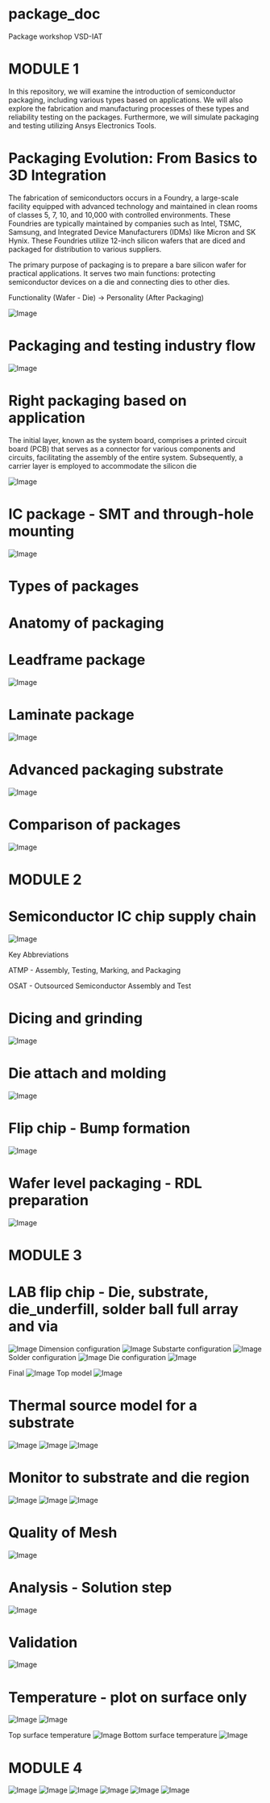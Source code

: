# package_doc
Package workshop VSD-IAT
# MODULE 1

In this repository, we will examine the introduction of semiconductor packaging, including various types based on applications. We will also explore the fabrication and manufacturing processes of these types and reliability testing on the packages. Furthermore, we will simulate packaging and testing utilizing Ansys Electronics Tools.

# Packaging Evolution: From Basics to 3D Integration
The fabrication of semiconductors occurs in a Foundry, a large-scale facility equipped with advanced technology and maintained in clean rooms of classes 5, 7, 10, and 10,000 with controlled environments. These Foundries are typically maintained by companies such as Intel, TSMC, Samsung, and Integrated Device Manufacturers (IDMs) like Micron and SK Hynix. These Foundries utilize 12-inch silicon wafers that are diced and packaged for distribution to various suppliers.

The primary purpose of packaging is to prepare a bare silicon wafer for practical applications. It serves two main functions: protecting semiconductor devices on a die and connecting dies to other dies.

Functionality (Wafer - Die) -> Personality (After Packaging)

![Image](https://github.com/arjunsa08/package_doc/blob/a1a6c2f10e53a5a616f2cb7e997f9a440de2221e/Screenshot%202025-04-20%20122310.png) 

# Packaging and testing industry flow 

![Image](https://github.com/arjunsa08/package_doc/blob/46136fc90c07fb9d2e97ff1cfb87a56835f41ed6/Screenshot%202025-04-20%20122348.png)

# Right packaging based on application 
The initial layer, known as the system board, comprises a printed circuit board (PCB) that serves as a connector for various components and circuits, facilitating the assembly of the entire system. Subsequently, a carrier layer is employed to accommodate the silicon die 

![Image](https://github.com/arjunsa08/package_doc/blob/a51bd6f2f0d0a882ad83f799a2c72936eb34a058/Screenshot%202025-04-20%20122432.png)

# IC package - SMT and through-hole mounting 

![Image](https://github.com/arjunsa08/package_doc/blob/a51bd6f2f0d0a882ad83f799a2c72936eb34a058/Screenshot%202025-04-20%20122555.png)

# Types of packages 

# Anatomy of packaging 

  # Leadframe package 

![Image](https://github.com/arjunsa08/package_doc/blob/a51bd6f2f0d0a882ad83f799a2c72936eb34a058/Screenshot%202025-04-20%20122625.png)

  # Laminate package 

![Image](https://github.com/arjunsa08/package_doc/blob/a51bd6f2f0d0a882ad83f799a2c72936eb34a058/Screenshot%202025-04-20%20122640.png)
  
  # Advanced packaging substrate 

![Image](https://github.com/arjunsa08/package_doc/blob/a51bd6f2f0d0a882ad83f799a2c72936eb34a058/Screenshot%202025-04-20%20122700.png)

# Comparison of packages 
![Image](https://github.com/arjunsa08/package_doc/blob/b07a05073e5f489e2adbb47ba2a7805f4820951f/Screenshot%202025-04-20%20130912.png)

# MODULE 2

# Semiconductor IC chip supply chain 
![Image](https://github.com/arjunsa08/package_doc/blob/b07a05073e5f489e2adbb47ba2a7805f4820951f/Screenshot%202025-04-20%20131014.png)

Key Abbreviations

ATMP - Assembly, Testing, Marking, and Packaging

OSAT - Outsourced Semiconductor Assembly and Test


# Dicing and grinding 
![Image](https://github.com/arjunsa08/package_doc/blob/b07a05073e5f489e2adbb47ba2a7805f4820951f/Screenshot%202025-04-20%20131153.png) 

# Die attach and molding 
![Image](https://github.com/arjunsa08/package_doc/blob/b07a05073e5f489e2adbb47ba2a7805f4820951f/Screenshot%202025-04-20%20131300.png)

# Flip chip - Bump formation 
![Image](https://github.com/arjunsa08/package_doc/blob/b07a05073e5f489e2adbb47ba2a7805f4820951f/Screenshot%202025-04-20%20131344.png)

# Wafer level packaging - RDL preparation 

![Image](https://github.com/arjunsa08/package_doc/blob/b07a05073e5f489e2adbb47ba2a7805f4820951f/Screenshot%202025-04-20%20131425.png)

# MODULE 3 

# LAB flip chip - Die, substrate, die_underfill, solder ball full array and via 
![Image](https://github.com/arjunsa08/package_doc/blob/834aa98298c621fe878a69dbd4d8ea202221f237/Screenshot%202025-04-20%20174723.png)
Dimension configuration 
![Image](https://github.com/arjunsa08/package_doc/blob/834aa98298c621fe878a69dbd4d8ea202221f237/Screenshot%202025-04-20%20175010.png)
Substarte configuration 
![Image](https://github.com/arjunsa08/package_doc/blob/834aa98298c621fe878a69dbd4d8ea202221f237/Screenshot%202025-04-20%20175126.png)
Solder configuration
![Image](https://github.com/arjunsa08/package_doc/blob/834aa98298c621fe878a69dbd4d8ea202221f237/Screenshot%202025-04-20%20175145.png)
Die configuration
![Image](https://github.com/arjunsa08/package_doc/blob/834aa98298c621fe878a69dbd4d8ea202221f237/Screenshot%202025-04-20%20175157.png) 

Final 
![Image](https://github.com/arjunsa08/package_doc/blob/834aa98298c621fe878a69dbd4d8ea202221f237/Screenshot%202025-04-20%20175749.png)
Top model
![Image](https://github.com/arjunsa08/package_doc/blob/834aa98298c621fe878a69dbd4d8ea202221f237/Screenshot%202025-04-20%20175836.png)

# Thermal source model for a substrate 
![Image](https://github.com/arjunsa08/package_doc/blob/834aa98298c621fe878a69dbd4d8ea202221f237/Screenshot%202025-04-20%20180509.png)
![Image](https://github.com/arjunsa08/package_doc/blob/834aa98298c621fe878a69dbd4d8ea202221f237/Screenshot%202025-04-20%20180321.png)
![Image](https://github.com/arjunsa08/package_doc/blob/834aa98298c621fe878a69dbd4d8ea202221f237/Screenshot%202025-04-20%20180650.png)

# Monitor to substrate and die region 
![Image](https://github.com/arjunsa08/package_doc/blob/834aa98298c621fe878a69dbd4d8ea202221f237/Screenshot%202025-04-20%20180830.png)
![Image](https://github.com/arjunsa08/package_doc/blob/834aa98298c621fe878a69dbd4d8ea202221f237/Screenshot%202025-04-20%20180810.png)
![Image](https://github.com/arjunsa08/package_doc/blob/834aa98298c621fe878a69dbd4d8ea202221f237/Screenshot%202025-04-20%20180919.png)

# Quality of Mesh 
![Image](https://github.com/arjunsa08/package_doc/blob/834aa98298c621fe878a69dbd4d8ea202221f237/Screenshot%202025-04-20%20181220.png)

# Analysis - Solution step 
![Image](https://github.com/arjunsa08/package_doc/blob/834aa98298c621fe878a69dbd4d8ea202221f237/Screenshot%202025-04-20%20181338.png)

# Validation 
![Image](https://github.com/arjunsa08/package_doc/blob/834aa98298c621fe878a69dbd4d8ea202221f237/Screenshot%202025-04-20%20181453.png)

# Temperature - plot on surface only 
![Image](https://github.com/arjunsa08/package_doc/blob/834aa98298c621fe878a69dbd4d8ea202221f237/Screenshot%202025-04-20%20182232.png)
![Image](https://github.com/arjunsa08/package_doc/blob/834aa98298c621fe878a69dbd4d8ea202221f237/Screenshot%202025-04-20%20182314.png)

Top surface temperature 
![Image](https://github.com/arjunsa08/package_doc/blob/834aa98298c621fe878a69dbd4d8ea202221f237/Screenshot%202025-04-20%20182330.png)
Bottom surface temperature 
![Image](https://github.com/arjunsa08/package_doc/blob/834aa98298c621fe878a69dbd4d8ea202221f237/Screenshot%202025-04-20%20182432.png)


# MODULE 4 
![Image](https://github.com/arjunsa08/package_doc/blob/e8bed13e0e5cb74db3caa8bef0a6a74257cbd910/Screenshot%202025-04-20%20191143.png)
![Image](https://github.com/arjunsa08/package_doc/blob/e8bed13e0e5cb74db3caa8bef0a6a74257cbd910/Screenshot%202025-04-20%20191254.png)
![Image](https://github.com/arjunsa08/package_doc/blob/e8bed13e0e5cb74db3caa8bef0a6a74257cbd910/Screenshot%202025-04-20%20191325.png)
![Image](https://github.com/arjunsa08/package_doc/blob/e8bed13e0e5cb74db3caa8bef0a6a74257cbd910/Screenshot%202025-04-20%20192141.png)
![Image](https://github.com/arjunsa08/package_doc/blob/e8bed13e0e5cb74db3caa8bef0a6a74257cbd910/Screenshot%202025-04-20%20192159.png)
![Image](https://github.com/arjunsa08/package_doc/blob/e8bed13e0e5cb74db3caa8bef0a6a74257cbd910/Screenshot%202025-04-20%20192221.png)












